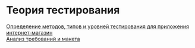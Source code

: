 # Теория тестирования
[Определение методов, типов и уровней тестирования для приложения интернет-магазин](https://docs.google.com/spreadsheets/d/1NYaDMjWLKzjTeze4hJTJ4AfSJD4NaRDm7ZFAIW6Gejc/edit#gid=0)   
[Анализ требований и макета](https://docs.google.com/spreadsheets/d/1LCZeNo8mzFnfjq-mlXN7e0H_sWzPeXEI2qa8GTJzpGg/edit#gid=1776886247)
